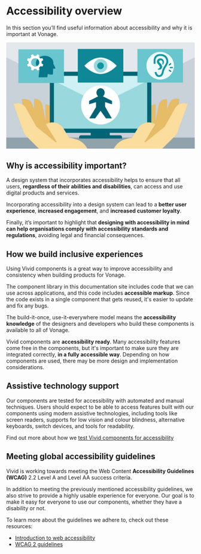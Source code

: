 # Accessibility overview

In this section you’ll find useful information about accessibility and why it is important at Vonage.

![accessibility](/assets/images/accessibility.jpeg)

## Why is accessibility important?

A design system that incorporates accessibility helps to ensure that all users, **regardless of their abilities and disabilities**, can access and use digital products and services.

Incorporating accessibility into a design system can lead to a **better user experience**, **increased engagement**, and **increased customer loyalty**.

Finally, it’s important to highlight that **designing with accessibility in mind can help organisations comply with accessibility standards and regulations**, avoiding legal and financial consequences.

## How we build inclusive experiences

Using Vivid components is a great way to improve accessibility and consistency when building products for Vonage.

The component library in this documentation site includes code that we can use across applications, and this code includes **accessible markup**. Since the code exists in a single component that gets reused, it's easier to update and fix any bugs.

The build-it-once, use-it-everywhere model means the **accessibility knowledge** of the designers and developers who build these components is available to all of Vonage.

Vivid components are **accessibility ready**. Many accessibility features come free in the components, but it's important to make sure they are integrated correctly, **in a fully accessible way**. Depending on how components are used, there may be more design and implementation considerations.

## Assistive technology support

Our components are tested for accessibility with automated and manual techniques. Users should expect to be able to access features built with our components using modern assistive technologies, including tools like screen readers, supports for low vision and colour blindness, alternative keyboards, switch devices, and tools for readability.

Find out more about how we [test Vivid components for accessibility](/accessibility/testing-for-accessibility/)

## Meeting global accessibility guidelines

Vivid is working towards meeting the Web Content **Accessibility Guidelines (WCAG)** 2.2 Level A and Level AA success criteria.

In addition to meeting the previously mentioned accessibility guidelines, we also strive to provide a highly usable experience for everyone. Our goal is to make it easy for everyone to use our components, whether they have a disability or not.

To learn more about the guidelines we adhere to, check out these resources:

- [Introduction to web accessibility](https://www.w3.org/WAI/fundamentals/accessibility-intro/)
- [WCAG 2 guidelines](https://www.w3.org/WAI/standards-guidelines/wcag/)